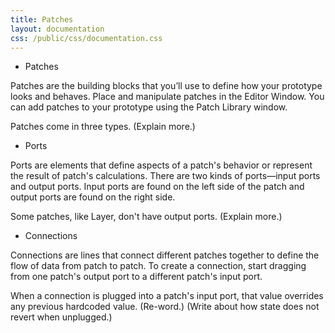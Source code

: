 ```yaml
---
title: Patches
layout: documentation
css: /public/css/documentation.css
---
```


* Patches

Patches are the building blocks that you’ll use to define how your prototype looks and behaves. Place and manipulate patches in the Editor Window. You can add patches to your prototype using the Patch Library window.

Patches come in three types. (Explain more.)

* Ports

Ports are elements that define aspects of a patch's behavior or represent the result of patch's calculations. There are two kinds of ports&mdash;input ports and output ports. Input ports are found on the left side of the patch and output ports are found on the right side.

Some patches, like Layer, don't have output ports. (Explain more.)

* Connections

Connections are lines that connect different patches together to define the flow of data from patch to patch. To create a connection, start dragging from one patch's output port to a different patch's input port.

When a connection is plugged into a patch's input port, that value overrides any previous hardcoded value. (Re-word.) (Write about how state does not revert when unplugged.)